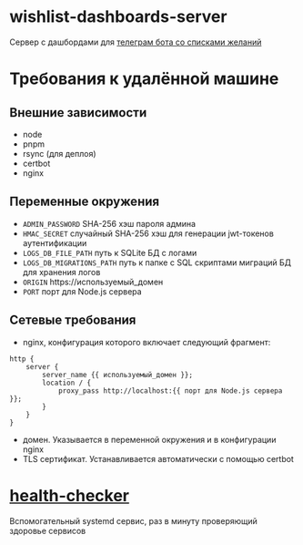 # wishlist-dashboards-server
Сервер с дашбордами для [телеграм бота со списками желаний](bot/README.md)

# Требования к удалённой машине
## Внешние зависимости
- node
- pnpm
- rsync (для деплоя)
- certbot
- nginx

## Переменные окружения
- `ADMIN_PASSWORD` SHA-256 хэш пароля админа
- `HMAC_SECRET` случайный SHA-256 хэш для генерации jwt-токенов аутентификации
- `LOGS_DB_FILE_PATH` путь к SQLite БД с логами
- `LOGS_DB_MIGRATIONS_PATH` путь к папке с SQL скриптами миграций БД для хранения логов
- `ORIGIN` https://используемый_домен
- `PORT` порт для Node.js сервера

## Сетевые требования
- nginx, конфигурация которого включает следующий фрагмент:
```nginx
http {
    server {
        server_name {{ используемый_домен }};
        location / {
            proxy_pass http://localhost:{{ порт для Node.js сервера }};
        }
    }
}
```
- домен. Указывается в переменной окружения и в конфигурации nginx
- TLS сертификат. Устанавливается автоматически с помощью certbot

# [health-checker](health-checker)
Вспомогательный systemd сервис, раз в минуту проверяющий здоровье сервисов
